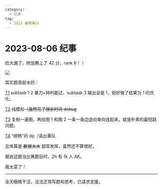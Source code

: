 ```yaml
---
category:
  - 纪事
tag:
  - 2023 暑期集训
---
```


# 2023-08-06 纪事

捡大漏了，附加赛上了 42 分，rank 6！！

<!-- more -->

![](https://i.postimg.cc/fW1Jxcvs/90374cf065e82ee733bf92d0edba3df4.png)

其实题真挺水的：

[T1](https://zhengruioi.com/problem/1386) subtask 1 2 暴力+特判能过，subtask 3 输出全是 1，刚好做了结果为 1 的优化。

[T2](https://zhengruioi.com/problem/1387) 纯模拟~~（虽然花了很长时间 debug~~

[T3](https://zhengruioi.com/problem/1388) 复制一遍图，再给图 1 和图 2 一条一条边逆向单向连起来，就是朴素的最短路问题。

[T4](https://zhengruioi.com/problem/1389) “顺畅”的 dp（语出黄队

总体算是 ~~数据太水~~ 超常发挥，虽然还不算很好。

据说这题当比赛题目时，2h 有 1k 人 AK。

我太菜了！

---

全天眼睛干涩，没法正常写题和思考，已请求支援。
